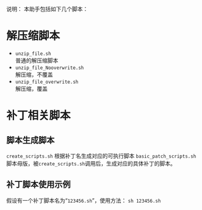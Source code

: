 说明：
本助手包括如下几个脚本：
# 解压缩脚本
* `unzip_file.sh`				
普通的解压缩脚本
* `unzip_file_Nooverwrite.sh`		
解压缩，不覆盖
* `unzip_file_overwrite.sh`		
解压缩，覆盖

# 补丁相关脚本
## 脚本生成脚本
`create_scripts.sh`		根据补丁名生成对应的可执行脚本
`basic_patch_scripts.sh`	脚本母版，被`create_scripts.sh`调用后，生成对应的具体补丁的脚本。
## 补丁脚本使用示例
假设有一个补丁脚本名为“`123456.sh`”，使用方法：
`sh 123456.sh`






